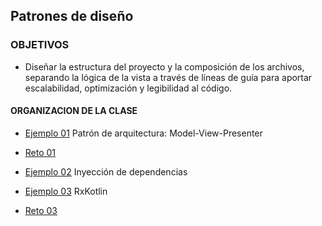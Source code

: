 ## Patrones de diseño

### OBJETIVOS 

- Diseñar la estructura del proyecto y la composición de los archivos, separando la lógica de la vista a través de líneas de guía para aportar escalabilidad, optimización y legibilidad al código. 

#### ORGANIZACION DE LA CLASE 

- [Ejemplo 01](Ejemplo-01) Patrón de arquitectura: Model-View-Presenter
- [Reto 01](Reto-01)
	
	
- [Ejemplo 02](Ejemplo-02) Inyección de dependencias


- [Ejemplo 03](Ejemplo-03) RxKotlin
- [Reto 03](Reto-03)


